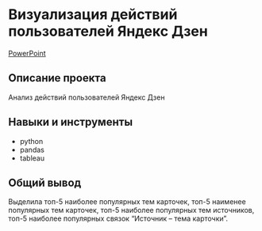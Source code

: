 # Визуализация действий пользователей Яндекс Дзен
[PowerPoint](https://github.com/ksyuuush/yandex_practicum/blob/main/09_vizualizaciya_polzovateley_yandex_dzen/%D0%92%D0%B7%D0%B0%D0%B8%D0%BC%D0%BE%D0%B4%D0%B5%D0%B9%D1%81%D1%82%D0%B2%D0%B8%D0%B5%20%D0%BF%D0%BE%D0%BB%D1%8C%D0%B7%D0%BE%D0%B2%D0%B0%D1%82%D0%B5%D0%BB%D0%B5%D0%B9%20%D1%81%20%D0%BA%D0%B0%D1%80%D1%82%D0%BE%D1%87%D0%BA%D0%B0%D0%BC%D0%B8%20%D0%AF%D0%BD%D0%B4%D0%B5%D0%BA%D1%81.%D0%94%D0%B7%D0%B5%D0%BD.pdf)

## Описание проекта
Анализ действий  пользователей Яндекс Дзен

## Навыки и инструменты
- python
- pandas
- tableau
## Общий вывод
Выделила топ-5 наиболее популярных тем карточек, топ-5 наименее популярных тем карточек, топ-5 наиболее популярных тем источников, топ-5 наиболее популярных связок “Источник – тема карточки”.
